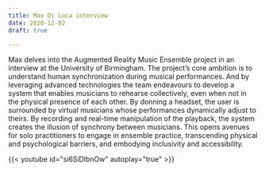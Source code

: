 ```yaml
---
title: Max Di Luca interview
date: 2020-12-02
draft: true

---
```

Max delves into the Augmented Reality Music Ensemble project in an interview at the University of Birmingham. The project’s core ambition is to understand human synchronization during musical performances. And by leveraging advanced technologies the team endeavours to develop a system that enables musicians to rehearse collectively, even when not in the physical presence of each other. By donning a headset, the user is surrounded by virtual musicians whose performances dynamically adjust to theirs. By recording and real-time manipulation of the playback, the system creates the illusion of synchrony between musicians. This opens avenues for solo practitioners to engage in ensemble practice, transcending physical and psychological barriers, and embodying inclusivity and accessibility. 

{{< youtube id="si6SiDlbnOw" autoplay="true" >}}
